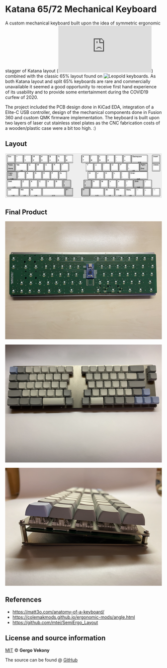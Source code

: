 # Katana 65/72 Mechanical Keyboard

A custom mechanical keyboard built upon the idea of symmetric ergonomic stagger of Katana layout (![example board By Xah Lee](http://xahlee.info/kbd/katana60_keyboard.html))  combined with the classic 65% layout found on ![Leopold keyboards](https://global.leopold.co.kr/). As both Katana layout and split 65% keyboards are rare and commercially unavailable it seemed a good opportunity to receive first hand experience of its usability and to provide some entertainment during the COVID19 curfew of 2020.

The project included the PCB design done in KiCad EDA, integration of a Elite-C USB controller, design of the mechanical components done in Fusion 360 and custom QMK firmware implementation. The keyboard is built upon two layers of laser cut stainless steel plates as the CNC fabrication costs of a wooden/plastic case were a bit too high. :)

## Layout

![layout](https://github.com/gvekony/katana65-72/blob/main/layout/katana65-72_rev3_keyboard-layout.png)

## Final Product

![pcb_bottom](https://github.com/gvekony/katana65-72/blob/main/images/pcb_bottom.png)

![top_view](https://github.com/gvekony/katana65-72/blob/main/images/top_view.png)

![side_view](https://github.com/gvekony/katana65-72/blob/main/images/side_view.png)

## References

* https://matt3o.com/anatomy-of-a-keyboard/
* https://colemakmods.github.io/ergonomic-mods/angle.html
* https://github.com/mtei/SemiErgo_Layout


## License and source information

[MIT](https://github.com/gvekony/katana65-72/blob/master/LICENSE) &copy; **Gergo Vekony**

The source can be found @ [GitHub](https://github.com/gvekony/katana65-72)
